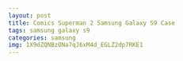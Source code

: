 ```yaml
---
layout: post
title: Comics Superman 2 Samsung Galaxy S9 Case
tags: samsung galaxy s9
categories: samsung
img: 1X9dZQNBzONa7qJ6xM4d_EGLZ2dp7RKE1
---
```

